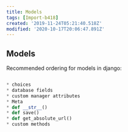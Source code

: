 ```yaml
---
title: Models
tags: [Import-b418]
created: '2019-11-24T05:21:40.518Z'
modified: '2020-10-17T20:06:47.891Z'
---
```


## Models
Recommended ordering for models in django:
```python

* choices
* database fields
* custom manager attributes
* Meta
* def __str__()
* def save()
* def get_absolute_url()
* custom methods
```
